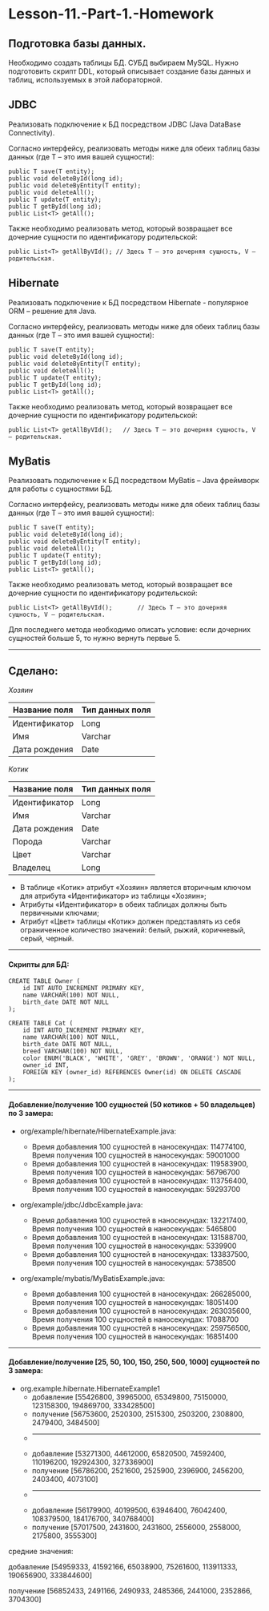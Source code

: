 # Lesson-11.-Part-1.-Homework

## Подготовка базы данных.

Необходимо создать таблицы БД. СУБД выбираем MySQL.
Нужно подготовить скрипт DDL, который описывает создание базы данных и таблиц, используемых в этой лабораторной.

## JDBC

Реализовать подключение к БД посредством JDBC (Java DataBase Connectivity).

Согласно интерфейсу, реализовать методы ниже для обеих таблиц базы данных (где T – это имя вашей сущности):

```
public T save(T entity);
public void deleteById(long id);
public void deleteByEntity(T entity);
public void deleteAll();
public T update(T entity);
public T getById(long id);
public List<T> getAll();
```

Также необходимо реализовать метод, который возвращает все дочерние сущности по идентификатору родительской:

```
public List<T> getAllByVId(); // Здесь T – это дочерняя сущность, V – родительская.
```

## Hibernate

Реализовать подключение к БД посредством Hibernate - популярное ORM – решение для Java.

Согласно интерфейсу, реализовать методы ниже для обеих таблиц базы данных (где T – это имя вашей сущности):

```
public T save(T entity);
public void deleteById(long id);
public void deleteByEntity(T entity);
public void deleteAll();
public T update(T entity);
public T getById(long id);
public List<T> getAll();
```

Также необходимо реализовать метод, который возвращает все дочерние сущности по идентификатору родительской:
```
public List<T> getAllByVId();	// Здесь T – это дочерняя сущность, V – родительская.
```

## MyBatis

Реализовать подключение к БД посредством MyBatis – Java фреймворк для работы с сущностями БД.

Согласно интерфейсу, реализовать методы ниже для обеих таблиц базы данных (где T – это имя вашей сущности):

```
public T save(T entity);
public void deleteById(long id);
public void deleteByEntity(T entity);
public void deleteAll();
public T update(T entity);
public T getById(long id);
public List<T> getAll();
```

Также необходимо реализовать метод, который возвращает все дочерние сущности по идентификатору родительской:

```
public List<T> getAllByVId();		// Здесь T – это дочерняя сущность, V – родительская.
```

Для последнего метода необходимо описать условие: если дочерних сущностей больше 5, то нужно вернуть первые 5.

---
## Сделано:

*Хозяин*

| Название поля | Тип данных поля |
|---------------|-----------------|
| Идентификатор | Long            |
| Имя           | Varchar         |
| Дата рождения | Date            |

*Котик*

| Название поля | Тип данных поля |
|---------------|-----------------|
| Идентификатор | Long            |
| Имя           | Varchar         |
| Дата рождения | Date            |
| Порода        | Varchar         |
| Цвет          | Varchar         |
| Владелец      | Long            |

- В таблице «Котик» атрибут «Хозяин» является вторичным ключом для атрибута «Идентификатор» из таблицы «Хозяин»;
- Атрибуты «Идентификатор» в обеих таблицах должны быть первичными ключами;
- Атрибут «Цвет» таблицы «Котик» должен представлять из себя ограниченное количество значений: белый, рыжий, коричневый, серый, черный.

---
#### Скрипты для БД: ####

```
CREATE TABLE Owner (
    id INT AUTO_INCREMENT PRIMARY KEY,
    name VARCHAR(100) NOT NULL,
    birth_date DATE NOT NULL
);

CREATE TABLE Cat (
    id INT AUTO_INCREMENT PRIMARY KEY,
    name VARCHAR(100) NOT NULL,
    birth_date DATE NOT NULL,
    breed VARCHAR(100) NOT NULL,
    color ENUM('BLACK', 'WHITE', 'GREY', 'BROWN', 'ORANGE') NOT NULL,
    owner_id INT,
    FOREIGN KEY (owner_id) REFERENCES Owner(id) ON DELETE CASCADE
);
```
---
#### Добавление/получение 100 сущностей (50 котиков + 50 владельцев) по 3 замера: ####

* org/example/hibernate/HibernateExample.java:
  * Время добавления 100 сущностей в наносекундах: 114774100, Время получения 100 сущностей в наносекундах: 59001000
  * Время добавления 100 сущностей в наносекундах: 119583900, Время получения 100 сущностей в наносекундах: 56796700
  * Время добавления 100 сущностей в наносекундах: 113756400, Время получения 100 сущностей в наносекундах: 59293700
  

* org/example/jdbc/JdbcExample.java:
  * Время добавления 100 сущностей в наносекундах: 132217400, Время получения 100 сущностей в наносекундах: 5465800
  * Время добавления 100 сущностей в наносекундах: 131588700, Время получения 100 сущностей в наносекундах: 5339900
  * Время добавления 100 сущностей в наносекундах: 133837500, Время получения 100 сущностей в наносекундах: 5738500


* org/example/mybatis/MyBatisExample.java:
  * Время добавления 100 сущностей в наносекундах: 266285000, Время получения 100 сущностей в наносекундах: 18051400
  * Время добавления 100 сущностей в наносекундах: 263035600, Время получения 100 сущностей в наносекундах: 17088700
  * Время добавления 100 сущностей в наносекундах: 259756500, Время получения 100 сущностей в наносекундах: 16851400

---
#### Добавление/получение [25, 50, 100, 150, 250, 500, 1000] сущностей по 3 замера: ####

* org.example.hibernate.HibernateExample1
  * добавление [55426800, 39965000, 65349800, 75150000, 123158300, 194869700, 333428500]
  * получение [56753600, 2520300, 2515300, 2503200, 2308800, 2479400, 3484500]
  * ---
  * добавление [53271300, 44612000, 65820500, 74592400, 110196200, 192924300, 327336900]
  * получение [56786200, 2521600, 2525900, 2396900, 2456200, 2403400, 4073100]
  * ---
  * добавление [56179900, 40199500, 63946400, 76042400, 108379500, 184176700, 340768400]
  * получение [57017500, 2431600, 2431600, 2556000, 2558000, 2175800, 3555300]


средние значения:

добавление [54959333, 41592166, 65038900, 75261600, 113911333, 190656900, 333844600]

получение [56852433, 2491166, 2490933, 2485366, 2441000, 2352866, 3704300]

